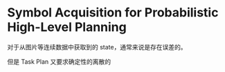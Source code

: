 # Symbol Acquisition for Probabilistic High-Level Planning
对于从图片等连续数据中获取到的 state，通常来说是存在误差的。

但是 Task Plan 又要求确定性的离散的